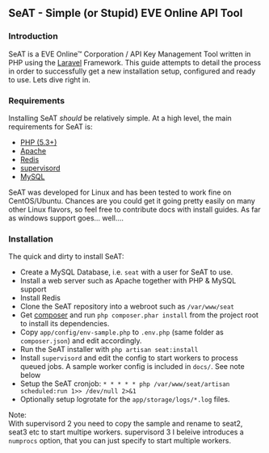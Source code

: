## SeAT - Simple (or Stupid) EVE Online API Tool ##

### Introduction ###
SeAT is a EVE Online™ Corporation / API Key Management Tool written in PHP using the [Laravel][1] Framework. This guide attempts to detail the process in order to successfully get a new installation setup, configured and ready to use. Lets dive right in.

### Requirements ###
Installing SeAT *should* be relatively simple. At a high level, the main requirements for SeAT is:

 - [PHP (5.3+)][2]
 - [Apache][3]
 - [Redis][4]
 - [supervisord][5]
 - [MySQL][6]

SeAT was developed for Linux and has been tested to work fine on CentOS/Ubuntu. Chances are you could get it going pretty easily on many other Linux flavors, so feel free to contribute docs with install guides. As far as windows support goes... well....

### Installation ###
The quick and dirty to install SeAT:

- Create a MySQL Database, i.e. `seat` with a user for SeAT to use. 
- Install a web server such as Apache together with PHP & MySQL support
- Install Redis
- Clone the SeAT repository into a webroot such as `/var/www/seat`
- Get [composer](https://getcomposer.org/) and run `php composer.phar install` from the project root to install its dependencies.
- Copy `app/config/env-sample.php` to `.env.php` (same folder as `composer.json`) and edit accordingly.  
- Run the SeAT installer with `php artisan seat:install`  
- Install `supervisord` and edit the config to start workers to process queued jobs. A sample worker config is included in `docs/`. See note below
- Setup the SeAT cronjob: `* * * * * php /var/www/seat/artisan scheduled:run 1>> /dev/null 2>&1`
- Optionally setup logrotate for the `app/storage/logs/*.log` files.

Note:  
With supervisord 2 you need to copy the sample and rename to seat2, seat3 etc to start multipe workers. supervisord 3 I beleive introduces a `numprocs` option, that you can just specify to start multiple workers.

  [1]: http://laravel.com/
  [2]: http://www.php.net/
  [3]: http://httpd.apache.org/
  [4]: http://redis.io/
  [5]: http://supervisord.org/
  [6]: http://www.mysql.com/
